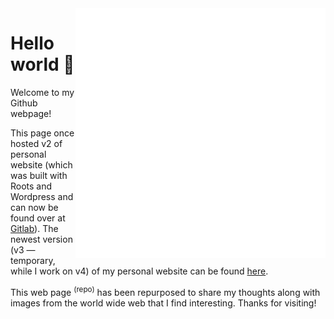 
<!-- 
<p align="center">
  <img src="https://i.imgur.com/SlpzfG3.gif" alt="Welcome to my site!" />
</p> -->

<img src="https://github.com/coreybruyere/coreybruyere/blob/master/about-header.svg" align="right" width="400" height="400">

# Hello world 👋

Welcome to my Github webpage! 

This page once hosted v2 of personal website (which was built with Roots and Wordpress and can now be found over at [Gitlab](https://gitlab.com/coreybruyere/coreybruyere)). The newest version (v3 — temporary, while I work on v4) of my personal website can be found [here](https://github.com/coreybruyere/coreybruyere-v3). 

This web page <sup>(repo)</sup> has been repurposed to share my thoughts along with images from the world wide web that I find interesting. Thanks for visiting!


<!-- <div align="center">
	<br>
	<a href="https://github.com/coreybruyere/coreybruyere/blob/master/about-header.svg">
		<img src="https://github.com/coreybruyere/coreybruyere/blob/master/about-header.svg" width="800" height="400">
	</a>
	<br>
</div>-->

